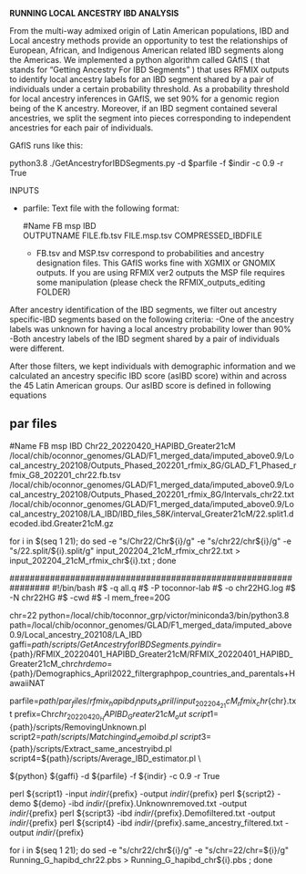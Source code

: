 **RUNNING LOCAL ANCESTRY IBD ANALYSIS**  

From the multi-way admixed origin of Latin American populations, IBD and Local ancestry methods provide an opportunity to test the relationships of European,
African, and Indigenous American related IBD segments along the Americas.
We implemented a python algorithm called GAfIS ( that stands for “Getting Ancestry For IBD Segments” ) that uses RFMIX outputs to identify local ancestry labels for an IBD segment shared by a pair of individuals under a certain probability threshold.
As a probability threshold for local ancestry inferences in GAfIS, we set 90% for a genomic region being of the K ancestry. Moreover, if an IBD segment contained several ancestries, we split the segment into pieces corresponding to independent ancestries for each pair of individuals.

GAfIS runs like this:

python3.8 ./GetAncestryforIBDSegments.py -d $parfile -f $indir -c 0.9 -r True

INPUTS  
* parfile: Text file with the following format:

    #Name	FB	msp	IBD  
    OUTPUTNAME	FILE.fb.tsv	FILE.msp.tsv	COMPRESSED_IBDFILE  
    
    * FB.tsv and MSP.tsv correspond to probabilities and ancestry designation files. This GAfIS works fine with XGMIX or GNOMIX outputs. If you are using RFMIX ver2 outputs the MSP file requires some manipulation (please check the RFMIX_outputs_editing FOLDER)














After ancestry identification of the IBD segments, we filter out ancestry specific-IBD segments based on the following criteria:
-One of the ancestry labels was unknown for having a local ancestry probability lower than 90%
-Both ancestry labels of the IBD segment shared by a pair of individuals were different.

After those filters, we kept individuals with demographic information and we calculated an ancestry specific IBD score (asIBD score) within and across the 45 Latin American groups. Our asIBD score is defined in following equations


## par files

#Name	FB	msp	IBD
Chr22_20220420_HAPIBD_Greater21cM	/local/chib/oconnor_genomes/GLAD/F1_merged_data/imputed_above0.9/Local_ancestry_202108/Outputs_Phased_202201_rfmix_8G/GLAD_F1_Phased_rfmix_G8_202201_chr22.fb.tsv	/local/chib/oconnor_genomes/GLAD/F1_merged_data/imputed_above0.9/Local_ancestry_202108/Outputs_Phased_202201_rfmix_8G/Intervals_chr22.txt	/local/chib/oconnor_genomes/GLAD/F1_merged_data/imputed_above0.9/Local_ancestry_202108/LA_IBD/IBD_files_58K/interval_Greater21cM/22.split1.decoded.ibd.Greater21cM.gz

for i in $(seq 1 21); do sed -e "s/Chr22/Chr${i}/g" -e "s/chr22/chr${i}/g" -e "s/22.split/${i}.split/g" input_202204_21cM_rfmix_chr22.txt > input_202204_21cM_rfmix_chr${i}.txt ; done

################################################################
#!/bin/bash
#$ -q all.q
#$ -P toconnor-lab
#$ -o chr22HG.log
#$ -N chr22HG
#$ -cwd
#$ -l mem_free=20G

chr=22
python=/local/chib/toconnor_grp/victor/miniconda3/bin/python3.8 
path=/local/chib/oconnor_genomes/GLAD/F1_merged_data/imputed_above0.9/Local_ancestry_202108/LA_IBD
gaffi=${path}/scripts/GetAncestryforIBDSegments.py
indir=${path}/RFMIX_20220401_HAPIBD_Greater21cM/RFMIX_20220401_HAPIBD_Greater21cM_chr${chr}
demo=${path}/Demographics_April2022_filtergraphpop_countries_and_parentals+HawaiiNAT

parfile=${path}/par_files/rfmix_hapibd_inputs_April/input_202204_21cM_rfmix_chr${chr}.txt
prefix=Chr${chr}_20220420_HAPIBD_Greater21cM_out \
script1=${path}/scripts/RemovingUnknown.pl \
script2=${path}/scripts/Matchingind_demoibd.pl \
script3=${path}/scripts/Extract_same_ancestryibd.pl \
script4=${path}/scripts/Average_IBD_estimator.pl \

${python} ${gaffi} -d ${parfile} -f ${indir} -c 0.9 -r True

perl ${script1} -input ${indir}/${prefix} -output ${indir}/${prefix}
perl ${script2} -demo ${demo}  -ibd ${indir}/${prefix}.Unknownremoved.txt -output ${indir}/${prefix}
perl ${script3} -ibd ${indir}/${prefix}.Demofiltered.txt -output ${indir}/${prefix}
perl ${script4} -ibd ${indir}/${prefix}.same_ancestry_filtered.txt -output ${indir}/${prefix}

for i in $(seq 1 21); do sed -e "s/chr22/chr${i}/g" -e "s/chr=22/chr=${i}/g" Running_G_hapibd_chr22.pbs > Running_G_hapibd_chr${i}.pbs ; done
